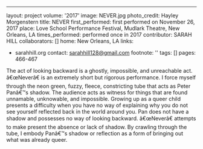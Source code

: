 ---
layout: project
volume: '2017'
image: NEVER.jpg
photo_credit: Hayley Morgenstern
title: NEVER
first_performed: first performed on November 26, 2017
place: Love School Performance Festival, Mudlark Theatre, New Orleans, LA
times_performed: performed once in 2017
contributor: SARAH HILL
collaborators: []
home: New Orleans, LA
links:
- sarahhill.org
contact: sarahhill128@gmail.com
footnote: ''
tags: []
pages: 466-467



The act of looking backward is a ghostly, impossible, and unreachable act. â€œNeverâ€ is an extremely short but rigorous performance. I force myself through the neon green, fuzzy, fleece, constricting tube that acts as Peter Panâ€™s shadow. The audience acts as witness for things that are found unnamable, unknowable, and impossible. Growing up as a queer child presents a difficulty when you have no way of explaining why you do not see yourself reflected back in the world around you. Pan does not have a shadow and possesses no way of looking backward. â€œNeverâ€ attempts to make present the absence or lack of shadow. By crawling through the tube, I embody Panâ€™s shadow or reflection as a form of bringing out what was already queer.
